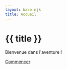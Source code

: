 ```yaml
---
layout: base.njk
title: Accueil
---
```


# {{ title }}

Bienvenue dans l'aventure !

[Commencer](aventure/rangement/)